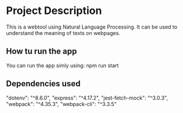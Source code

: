 # Project Description

This is a webtool using Natural Language Processing. It can be used to understand the meaning of texts on webpages.

## How tu run the app

You can run the app simly using: npm run start

## Dependencies used

"dotenv": "^8.6.0",
"express": "^4.17.2",
"jest-fetch-mock": "^3.0.3",
"webpack": "^4.35.3",
"webpack-cli": "^3.3.5"
